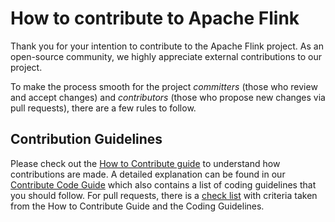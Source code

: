 # How to contribute to Apache Flink

Thank you for your intention to contribute to the Apache Flink project. As an open-source community, we highly appreciate external contributions to our project.


To make the process smooth for the project *committers* (those who review and accept changes) and *contributors* (those who propose new changes via pull requests), there are a few rules to follow.

## Contribution Guidelines

Please check out the [How to Contribute guide](http://flink.apache.org/how-to-contribute.html) to understand how contributions are made. 
A detailed explanation can be found in our [Contribute Code Guide](http://flink.apache.org/contribute-code.html) which also contains a list of coding guidelines that you should follow.
For pull requests, there is a [check list](PULL_REQUEST_TEMPLATE.md) with criteria taken from the How to Contribute Guide and the Coding Guidelines.
